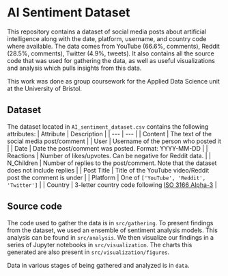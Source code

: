 # AI Sentiment Dataset
This repository contains a dataset of social media posts about artificial
intelligence along with the date, platform, username, and country code where
available. The data comes from YouTube (66.6%, comments), Reddit (28.5%, comments),
Twitter (4.9%, tweets). It also contains all the source code that was used
for gathering the data, as well as useful visualizations and analysis which
pulls insights from this data.

This work was done as group coursework for the Applied Data Science unit
at the University of Bristol.

## Dataset
The dataset located in `AI_sentiment_dataset.csv` contains the following attributes:
| Attribute | Description |
| --- | --- |
| Content | The text of the social media post/comment |
| User | Username of the person who posted it |
| Date | Date the post/comment was posted. Format: YYYY-MM-DD |
| Reactions | Number of likes/upvotes. Can be negative for Reddit data. |
| N_Children | Number of replies to the post/comment. Note that the dataset does not include replies |
| Post Title | Title of the YouTube video/Reddit post the comment is under |
| Platform | One of `['YouTube', 'Reddit', 'Twitter']` |
| Country | 3-letter country code following [ISO 3166 Alpha-3](https://www.iban.com/country-codes) |

## Source code
The code used to gather the data is in `src/gathering`. To present findings
from the dataset, we used an ensemble of sentiment analysis models. This
analysis can be found in `src/analysis`. We then visualize our findings
in a series of Jupyter notebooks in `src/visualization`. The charts this
generated are also present in `src/visualization/figures`.

Data in various stages of being gathered and analyzed is in `data`.
